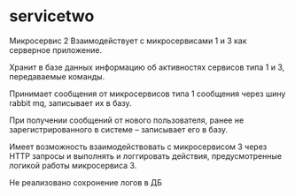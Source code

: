 # servicetwo

Микросервис 2
Взаимодействует с микросервисами 1 и 3 как серверное приложение.

Хранит в базе данных информацию об активностях сервисов типа 1 и 3, 
передаваемые команды.

Принимает сообщения от микросервисов типа 1 сообщения через шину 
rabbit mq, записывает их в базу. 

При получении сообщений от нового пользователя, ранее не 
зарегистрированного в системе – записывает его в базу.

Имеет возможность взаимодействовать с микросервисом 3 через HTTP 
запросы и выполнять и логгировать действия, предусмотренные логикой 
работы микросервиса 3.

Не реализовано сохронение логов в ДБ
